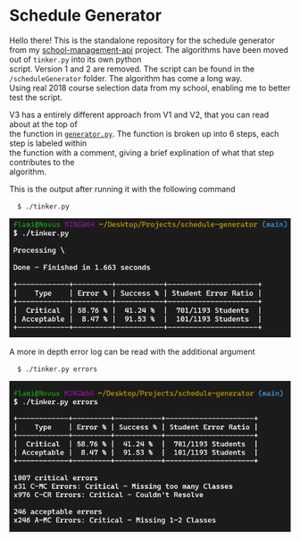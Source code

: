 # Schedule Generator

Hello there! This is the standalone repository for the schedule generator from my [school-management-api](https://github.com/SowinskiBraeden/school-management-api) project.
The algorithms have been moved out of `tinker.py` into its own python  
script. Version 1 and 2 are removed. The script can be found in the `/scheduleGenerator` folder. The algorithm has come a long way.  
Using real 2018 course selection data from my school, enabling me to better test the script.

V3 has a entirely different approach from V1 and V2, that you can read about at the top of  
the function in [`generator.py`](/scheduleGenerator/generator.py). The function is broken up into 6 steps, each step is labeled within  
the function with a comment, giving a brief explination of what that step contributes to the  
algorithm.


This is the output after running it with the following command
```
  $ ./tinker.py
```

![preview](/preview/generator-preview.png)


A more in depth error log can be read with the additional argument
```
  $ ./tinker.py errors
```

![preview](/preview/error-preview.png)